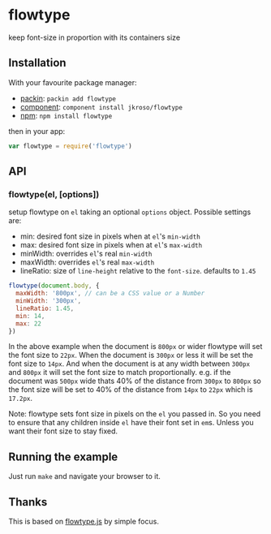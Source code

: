 
# flowtype

keep font-size in proportion with its containers size

## Installation

With your favourite package manager:

- [packin](//github.com/jkroso/packin): `packin add flowtype`
- [component](//github.com/component/component#installing-packages): `component install jkroso/flowtype`
- [npm](//npmjs.org/doc/cli/npm-install.html): `npm install flowtype`

then in your app:

```js
var flowtype = require('flowtype')
```

## API

### flowtype(el, [options])

setup flowtype on `el` taking an optional `options` object. Possible settings are:

  - min: desired font size in pixels when at `el`'s `min-width`
  - max: desired font size in pixels when at `el`'s `max-width`
  - minWidth: overrides `el`'s real `min-width`
  - maxWidth: overrides `el`'s real `max-width`
  - lineRatio: size of `line-height` relative to the `font-size`. defaults to `1.45`

```js
flowtype(document.body, {
  maxWidth: '800px', // can be a CSS value or a Number
  minWidth: '300px',
  lineRatio: 1.45,
  min: 14,
  max: 22
})
```

In the above example when the document is `800px` or wider flowtype will set the font size to `22px`. When the document is `300px` or less it will be set the font size to `14px`. And when the document is at any width between `300px` and `800px` it will set the font size to match proportionally. e.g. if the document was `500px` wide thats 40% of the distance from `300px` to `800px` so the font size will be set to 40% of the distance from `14px` to `22px` which is `17.2px`.

Note: flowtype sets font size in pixels on the `el` you passed in. So you need to ensure that any children inside `el` have their font set in `em`s. Unless you want their font size to stay fixed.

## Running the example

Just run `make` and navigate your browser to it.

## Thanks

This is based on [flowtype.js](http://simplefocus.com/flowtype/) by simple focus.